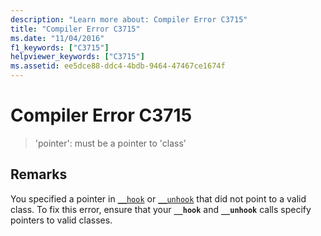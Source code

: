 ```yaml
---
description: "Learn more about: Compiler Error C3715"
title: "Compiler Error C3715"
ms.date: "11/04/2016"
f1_keywords: ["C3715"]
helpviewer_keywords: ["C3715"]
ms.assetid: ee5dce88-ddc4-4bdb-9464-47467ce1674f
---
```

# Compiler Error C3715

> 'pointer': must be a pointer to 'class'

## Remarks

You specified a pointer in [`__hook`](../../cpp/hook.md) or [`__unhook`](../../cpp/unhook.md) that did not point to a valid class. To fix this error, ensure that your **`__hook`** and **`__unhook`** calls specify pointers to valid classes.
